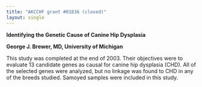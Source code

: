 ```yaml
---
title: "AKCCHF grant #01836 (closed)"
layout: single
---
```


**Identifying the Genetic Cause of Canine Hip Dysplasia**

**George J. Brewer, MD, University of Michigan**

This study was completed at the end of 2003.  Their objectives were to
evaluate 13 candidate genes as causal for canine hip dysplasia (CHD). 
All of the selected genes were analyzed, but no linkage was found to CHD
in any of the breeds studied.  Samoyed samples were included in this
study.

